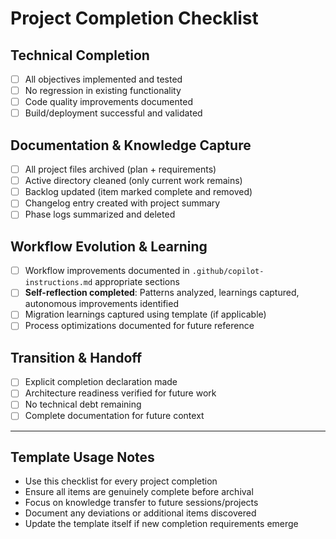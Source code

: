 # Project Completion Checklist

## Technical Completion
- [ ] All objectives implemented and tested
- [ ] No regression in existing functionality  
- [ ] Code quality improvements documented
- [ ] Build/deployment successful and validated

## Documentation & Knowledge Capture
- [ ] All project files archived (plan + requirements)
- [ ] Active directory cleaned (only current work remains)
- [ ] Backlog updated (item marked complete and removed)
- [ ] Changelog entry created with project summary
- [ ] Phase logs summarized and deleted

## Workflow Evolution & Learning
- [ ] Workflow improvements documented in `.github/copilot-instructions.md` appropriate sections
- [ ] **Self-reflection completed**: Patterns analyzed, learnings captured, autonomous improvements identified
- [ ] Migration learnings captured using template (if applicable)
- [ ] Process optimizations documented for future reference

## Transition & Handoff
- [ ] Explicit completion declaration made
- [ ] Architecture readiness verified for future work
- [ ] No technical debt remaining
- [ ] Complete documentation for future context

---

## Template Usage Notes
- Use this checklist for every project completion
- Ensure all items are genuinely complete before archival
- Focus on knowledge transfer to future sessions/projects
- Document any deviations or additional items discovered
- Update the template itself if new completion requirements emerge
